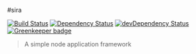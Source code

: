 #sira

[![Build Status](https://travis-ci.org/taoyuan/sira.svg?branch=master)](https://travis-ci.org/taoyuan/sira)
[![Dependency Status](https://david-dm.org/taoyuan/sira.svg?theme=shields.io)](https://david-dm.org/taoyuan/sira)
[![devDependency Status](https://david-dm.org/taoyuan/sira/dev-status.svg?theme=shields.io)](https://david-dm.org/taoyuan/sira#info=devDependencies) [![Greenkeeper badge](https://badges.greenkeeper.io/taoyuan/sira.svg)](https://greenkeeper.io/)

> A simple node application framework

